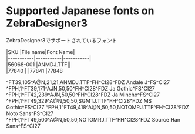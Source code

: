 # Supported Japanese fonts on ZebraDesigner3 
 ZebraDesigner3でサポートされているフォント



|SKU        |File name|Font Name| </br>
|-----------|-----------|-----------|</br>
|56068-001  |ANMDJ.TTF||</br>
|77840      |
|77841
|77848



^FT39,105^A@N,21,21,ANMDJ.TTF^FH\^CI28^FDZ Andale J^FS^CI27
^FPH,1^FT39,171^AJN,50,50^FH\^CI28^FDZ Ja Gothic^FS^CI27
^FPH,1^FT42,239^AJN,50,50^FH\^CI28^FDZ Ja  Mincho^FS^CI27
^FPH,1^FT49,329^A@N,50,50,SGMTJ.TTF^FH\^CI28^FDZ MS Gothic^FS^CI27
^FPH,1^FT49,418^A@N,50,50,NOTOMRJ.TTF^FH\^CI28^FDZ Noto Sans^FS^CI27
^FPH,1^FT49,500^A@N,50,50,NOTOMRJ.TTF^FH\^CI28^FDZ Source Han Sans^FS^CI27


<table>